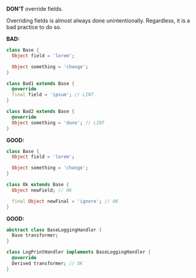 
**DON'T** override fields.

Overriding fields is almost always done unintentionally.  Regardless, it is a
bad practice to do so.

**BAD:**
```dart
class Base {
  Object field = 'lorem';

  Object something = 'change';
}

class Bad1 extends Base {
  @override
  final field = 'ipsum'; // LINT
}

class Bad2 extends Base {
  @override
  Object something = 'done'; // LINT
}
```

**GOOD:**
```dart
class Base {
  Object field = 'lorem';

  Object something = 'change';
}

class Ok extends Base {
  Object newField; // OK

  final Object newFinal = 'ignore'; // OK
}
```

**GOOD:**
```dart
abstract class BaseLoggingHandler {
  Base transformer;
}

class LogPrintHandler implements BaseLoggingHandler {
  @override
  Derived transformer; // OK
}
```

